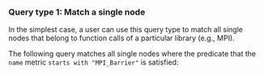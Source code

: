 ### Query type 1: Match a single node

In the simplest case, a user can use this query type to match all single nodes that belong to function calls of a particular library (e.g., MPI). 

The following query matches all single nodes where the predicate that the `name` metric `starts with "MPI_Barrier"` is satisfied: